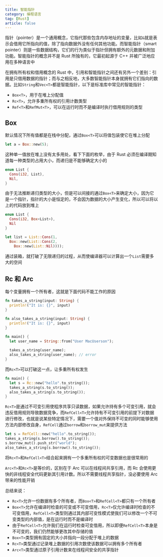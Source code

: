 ```yaml
---
title: 智能指针
category: 编程语言
tag: [Rust]
article: false
---
```


指针（pointer）是⼀个通用概念，它指代那些包含内存地址的变量，比如`&`就是表示会借用它所指向的值，除了指向数据外没有任何其他功能。而智能指针（smart pointer）则是⼀些数据结构，它们的行为类似于指针但拥有额外的元数据和附加功能。智能指针的概念并不是 Rust 所独有的，它最初起源于 C++ 并被⼴泛地应用在多种语言中

在拥有所有权和借用概念的 Rust 中，引用和智能指针之间还有另外⼀个差别：引用是只借用数据的指针；而与之相反地，大多数智能指针本⾝就拥有它们指向的数据。比如`String`和`Vec<T>`都是智能指针，以下是标准库中常见的智能指针：

+ `Box<T>`，用于在堆上分配值
+ `Rc<T>`，允许多重所有权的引用计数类型
+ `Ref<T>`和`RefMut<T>`，可以在运行时而不是编译时执行借用规则的类型

## Box

默认情况下所有值都是在栈中分配，通过`Box<T>`可以将值包装使它在堆上分配

```rust
let a = Box::new(5);
```

这种单一值放在堆上没有太多用处，看下下面的枚举，由于 Rust 必须在编译期知道每一种类型的占用大小，而递归是不能够确定大小的

```rust
enum List {
  Cons(i32, List),
  Nil,
}
```

由于无法推断递归类型的大小，但是可以间接的通过`Box<T>`来确定大小，因为它是一个指针，指针的大小是恒定的，不会因为数据的大小产生变化，所以可以将以上的代码放到堆上

```rust
enum List {
  Cons(i32, Box<List>),
  Nil
}

let list = List::Cons(1, 
  Box::new(List::Cons(2, 
    Box::new(List::Nil))));
```

通过装箱，就打破了无限递归的过程，从而使编译器可以计算出一个`List`需要多大的空间

## Rc 和 Arc

每个变量拥有一个所有者，这就是下面代码不能工作的原因

```rust
fn takes_a_string(input: String) {
  println!("It is: {}", input)
}

fn also_takes_a_string(input: String) {
  println!("It is: {}", input)
}

fn main() {
  let user_name = String::from("User MacUserson");
  
  takes_a_string(user_name);
  also_takes_a_string(user_name); // error
}
```

而`Rc<T>`可以打破这一点，让多重所有权发生

```rust
fn main() {
  let s = Rc::new("hello".to_string());
  takes_a_string(s.to_string());
  also_takes_a_string(s.to_string());
}
```

`Rc<T>`是通过不可变引用使程序共享只读数据，如果允许持有多个可变引用，就会违反借用规则导致数据竞争，而`RefCell<T>`允许持有不可变引用的前提下对数据进行修改，也就是说某些特定情况下，需要一个值对外保持不可变的同时能够使用方法内部修改自身，`RefCell`通过`borrow`和`borrow_mut`来提供方法

```rust
let s = RefCell::new("hello".to_string());
takes_a_string(s.borrow().to_string());
s.borrow_mut().push_str("world");
also_takes_a_string(s.borrow().to_string());
```

将`Rc<T>`和`RefCell<T>`结合起来拥有一个多重所有权的可变数据也是很常用的

`Arc<T>`和`Rc<T>`是等价的，区别在于 Arc 可以在线程间共享引用，而 Rc 会使用更快的非线程安全代码更新其引用计数。所以不需要线程共享指针，没必要使用 Arc 带来的性能开销

总结来说：

+ `Rc<T>`允许⼀份数据有多个所有者，而`Box<T>`和`RefCell<T>`都只有⼀个所有者
+ `Box<T>`允许在编译时检查的可变或不可变借⽤，`Rc<T>`仅允许编译时检查的不可变借⽤，`RefCell<T>`类型则通过其内部可变性模式使我们可以修改⼀个不可变类型的内部值，是在运行时而不是编译时
+ 由于`RefCell<T>`允许我们在运行时检查可变借⽤，所以即便`RefCell<T>`本⾝是不可变的，我们仍然能够更改其中存储的值
+ `Box<T>`类型拥有固定的⼤⼩并指向⼀段分配于堆上的数据
+ `Rc<T>`类型通过记录堆上数据的引⽤次数使该数据可以拥有多个所有者
+ `Arc<T>`类型通过原子引用计数来在线程间安全的共享指针
